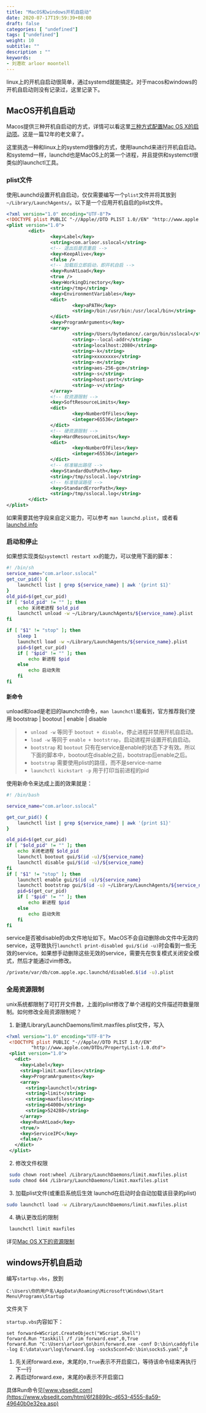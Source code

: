 ```yaml
---
title: "MacOS和windows开机自启动"
date: 2020-07-17T19:59:39+08:00
draft: false
categories: [ "undefined"]
tags: ["undefined"]
weight: 10
subtitle: ""
description : ""
keywords:
- 刘港欢 arloor moontell
---
```


linux上的开机自启动很简单，通过systemd就能搞定。对于macos和windows的开机自启动则没有记录过，这里记录下。
<!--more-->

## MacOS开机自启动

Macos提供三种开机自启动的方式，详情可以看这里[三种方式配置Mac OS X的启动项](https://blog.csdn.net/abby_sheen/article/details/7817198)。这是一篇12年的老文章了。

这里挑选一种和linux上的systemd很像的方式，使用launchd来进行开机自启动。和systemd一样，launchd也是MacOS上的第一个进程，并且提供和systemctl很类似的launchctl工具。

### plist文件

使用Launchd设置开机自启动，仅仅需要编写一个`plist`文件并将其放到`~/Library/LaunchAgents/`。以下是一个应用开机自启的plist文件。

```xml
<?xml version="1.0" encoding="UTF-8"?>
<!DOCTYPE plist PUBLIC "-//Apple//DTD PLIST 1.0//EN" "http://www.apple.com/DTDs/PropertyList-1.0.dtd">
<plist version="1.0">
        <dict>
                <key>Label</key>
                <string>com.arloor.sslocal</string>
                <!-- 退出后是否重启 -->
                <key>KeepAlive</key>
                <false />
                <!-- 加载后立即启动，即开机自启 -->
                <key>RunAtLoad</key>
                <true />
                <key>WorkingDirectory</key>
                <string>/tmp</string>
                <key>EnvironmentVariables</key>
                <dict>
                        <key>aPATH</key>
                        <string>/bin:/usr/bin:/usr/local/bin</string>
                </dict>
                <key>ProgramArguments</key>
                <array>
                        <string>/Users/bytedance/.cargo/bin/sslocal</string>
                        <string>--local-addr</string>
                        <string>localhost:2080</string>
                        <string>-k</string>
                        <string>xxxxxxxx</string>
                        <string>-m</string>
                        <string>aes-256-gcm</string>
                        <string>-s</string>
                        <string>host:port</string>
                        <string>-v</string>
                </array>
                <!-- 软资源限制 -->
                <key>SoftResourceLimits</key>
                <dict>
                        <key>NumberOfFiles</key>
                        <integer>65536</integer>
                </dict>
                <!-- 硬资源限制 -->
                <key>HardResourceLimits</key>
                <dict>
                        <key>NumberOfFiles</key>
                        <integer>65536</integer>
                </dict>
                <!-- 标准输出路径 -->
                <key>StandardOutPath</key>
                <string>/tmp/sslocal.log</string>
                <!-- 标准错误路径 -->
                <key>StandardErrorPath</key>
                <string>/tmp/sslocal.log</string>
        </dict>
</plist>
```

如果需要其他字段来自定义能力，可以参考 `man launchd.plist`，或者看[launchd.info](https://www.launchd.info/) 

### 启动和停止

如果想实现类似`systemctl restart xx`的能力，可以使用下面的脚本：

```bash
#! /bin/sh
service_name="com.arloor.sslocal"
get_cur_pid() {
    launchctl list | grep ${service_name} | awk '{print $1}'
}
old_pid=$(get_cur_pid)
if [ "$old_pid" != "" ]; then
    echo 关闭老进程 $old_pid
    launchctl unload -w ~/Library/LaunchAgents/${service_name}.plist
fi

if [ "$1" != "stop" ]; then
    sleep 1
    launchctl load -w ~/Library/LaunchAgents/${service_name}.plist
    pid=$(get_cur_pid)
    if [ "$pid" != "" ]; then
        echo 新进程 $pid
    else
        echo 启动失败
    fi
fi
```

#### 新命令

unload和load是老旧的launchctl命令，`man launchctl`能看到，官方推荐我们使用 bootstrap | bootout | enable | disable
> - `unload -w` 等同于 `bootout + disable`，停止进程并禁用开机自启动。
> - `load -w` 等同于 `enable + bootstrap`，启动进程并设置开机自启动。 
> - `bootstrap` 和 `bootout` 只有在service是enable的状态下才有效。所以下面的脚本中，bootout在disable之前，bootstrap后enable之后。
> - `bootstrap` 需要使用plist的路径，而不是service-name
> - `launchctl kickstart -p` 用于打印当前进程的pid

使用新命令来达成上面的效果就是：

```bash
#! /bin/bash

service_name="com.arloor.sslocal"

get_cur_pid() {
    launchctl list | grep ${service_name} | awk '{print $1}'
}

old_pid=$(get_cur_pid)
if [ "$old_pid" != "" ]; then
    echo 关闭老进程 $old_pid
    launchctl bootout gui/$(id -u)/${service_name}
    launchctl disable gui/$(id -u)/${service_name}
fi
if [ "$1" != "stop" ]; then
    launchctl enable gui/$(id -u)/${service_name}
    launchctl bootstrap gui/$(id -u) ~/Library/LaunchAgents/${service_name}.plist
    pid=$(get_cur_pid)
    if [ "$pid" != "" ]; then
        echo 新进程 $pid
    else
        echo 启动失败
    fi
fi

```

service是否被disable的db文件地址如下。MacOS不会自动删除db文件中无效的service，这导致执行`launchctl print-disabled gui/$(id -u)`时会看到一些无效的service。如果想手动删除这些无效的service，需要先在恢复模式关闭安全模式，然后才能通过vim修改。

```bash
/private/var/db/com.apple.xpc.launchd/disabled.$(id -u).plist 
```

### 全局资源限制

unix系统都限制了可打开文件数，上面的plist修改了单个进程的文件描述符数量限制。如何修改全局资源限制呢？

1. 新建/Library/LaunchDaemons/limit.maxfiles.plist文件，写入

```xml
<?xml version="1.0" encoding="UTF-8"?>  
 <!DOCTYPE plist PUBLIC "-//Apple//DTD PLIST 1.0//EN"  
         "http://www.apple.com/DTDs/PropertyList-1.0.dtd">
 <plist version="1.0">  
   <dict>
     <key>Label</key>
     <string>limit.maxfiles</string>
     <key>ProgramArguments</key>
     <array>
       <string>launchctl</string>
       <string>limit</string>
       <string>maxfiles</string>
       <string>64000</string>
       <string>524288</string>
     </array>
     <key>RunAtLoad</key>
     <true/>
     <key>ServiceIPC</key>
     <false/>
   </dict>
 </plist>
```

2. 修改文件权限

```bash
 sudo chown root:wheel /Library/LaunchDaemons/limit.maxfiles.plist
 sudo chmod 644 /Library/LaunchDaemons/limit.maxfiles.plist
```

3. 加载plist文件(或重启系统后生效 launchd在启动时会自动加载该目录的plist)

```bash
sudo launchctl load -w /Library/LaunchDaemons/limit.maxfiles.plist
```

4. 确认更改后的限制

```bash
 launchctl limit maxfiles
```

详见[Mac OS X下的资源限制](https://zidongwudaijun.com/2017/02/max-osx-ulimit/)

## windows开机自启动

编写`startup.vbs`，放到

```
C:\Users\你的用户名\AppData\Roaming\Microsoft\Windows\Start Menu\Programs\Startup
```

文件夹下

`startup.vbs`内容如下：

```
set forward=WScript.CreateObject("WScript.Shell")
forward.Run "taskkill /f /im forward.exe",0,True
forward.Run "C:\Users\arloor\go\bin\forward.exe -conf D:\bin\caddyfile -log E:\data\var\log\forward.log -socks5conf=D:\bin\socks5.yaml",0
```

1. 先关闭forward.exe，末尾的`0,True`表示不开启窗口，等待该命令结束再执行下一行
2. 再启动forward.exe，末尾的`0`表示不开启窗口

具体Run命令见[www.vbsedit.com](https://www.vbsedit.com/html/6f28899c-d653-4555-8a59-49640b0e32ea.asp)